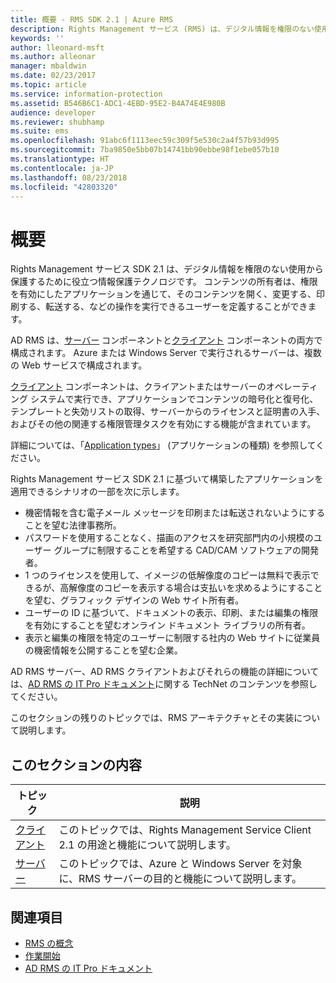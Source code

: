 ```yaml
---
title: 概要 - RMS SDK 2.1 | Azure RMS
description: Rights Management サービス (RMS) は、デジタル情報を権限のない使用から保護するために役立つ情報保護テクノロジです。
keywords: ''
author: lleonard-msft
ms.author: alleonar
manager: mbaldwin
ms.date: 02/23/2017
ms.topic: article
ms.service: information-protection
ms.assetid: B546B6C1-ADC1-4EBD-95E2-B4A74E4E980B
audience: developer
ms.reviewer: shubhamp
ms.suite: ems
ms.openlocfilehash: 91abc6f1113eec59c309f5e530c2a4f57b93d995
ms.sourcegitcommit: 7ba9850e5bb07b14741bb90ebbe98f1ebe057b10
ms.translationtype: HT
ms.contentlocale: ja-JP
ms.lasthandoff: 08/23/2018
ms.locfileid: "42803320"
---
```

# <a name="overview"></a>概要

Rights Management サービス SDK 2.1 は、デジタル情報を権限のない使用から保護するために役立つ情報保護テクノロジです。 コンテンツの所有者は、権限を有効にしたアプリケーションを通じて、そのコンテンツを開く、変更する、印刷する、転送する、などの操作を実行できるユーザーを定義することができます。

AD RMS は、[サーバー](ad-rms-server.md) コンポーネントと[クライアント](ad-rms-client.md) コンポーネントの両方で構成されます。 Azure または Windows Server で実行されるサーバーは、複数の Web サービスで構成されます。

[クライアント](ad-rms-client.md) コンポーネントは、クライアントまたはサーバーのオペレーティング システムで実行でき、アプリケーションでコンテンツの暗号化と復号化、テンプレートと失効リストの取得、サーバーからのライセンスと証明書の入手、およびその他の関連する権限管理タスクを有効にする機能が含まれています。

詳細については、「[Application types](application-types.md)」 (アプリケーションの種類) を参照してください。

Rights Management サービス SDK 2.1 に基づいて構築したアプリケーションを適用できるシナリオの一部を次に示します。

-   機密情報を含む電子メール メッセージを印刷または転送されないようにすることを望む法律事務所。
-   パスワードを使用することなく、描画のアクセスを研究部門内の小規模のユーザー グループに制限することを希望する CAD/CAM ソフトウェアの開発者。
-   1 つのライセンスを使用して、イメージの低解像度のコピーは無料で表示できるが、高解像度のコピーを表示する場合は支払いを求めるようにすることを望む、グラフィック デザインの Web サイト所有者。
-   ユーザーの ID に基づいて、ドキュメントの表示、印刷、または編集の権限を有効にすることを望むオンライン ドキュメント ライブラリの所有者。
-   表示と編集の権限を特定のユーザーに制限する社内の Web サイトに従業員の機密情報を公開することを望む企業。

AD RMS サーバー、AD RMS クライアントおよびそれらの機能の詳細については、[AD RMS の IT Pro ドキュメント](https://TechNet.Microsoft.Com/library/cc771234.aspx)に関する TechNet のコンテンツを参照してください。

このセクションの残りのトピックでは、RMS アーキテクチャとその実装について説明します。

## <a name="in-this-section"></a>このセクションの内容

| トピック | 説明 |
|-------|-------------|
|[クライアント](ad-rms-client.md) |このトピックでは、Rights Management Service Client 2.1 の用途と機能について説明します。 |
|[サーバー](ad-rms-server.md) | このトピックでは、Azure と Windows Server を対象に、RMS サーバーの目的と機能について説明します。|


## <a name="related-topics"></a>関連項目

* [RMS の概念](application-types.md)
* [作業開始](getting-started-with-ad-rms-2-0.md)
* [AD RMS の IT Pro ドキュメント](https://technet.microsoft.com/library/cc771234.aspx)
